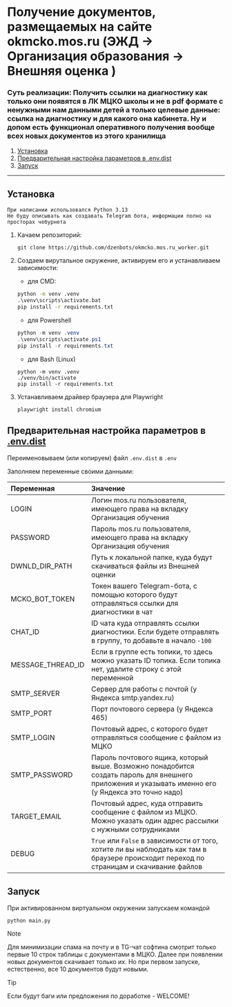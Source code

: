 # Получение документов, размещаемых на сайте okmcko.mos.ru (ЭЖД &rarr; Организация образования &rarr; Внешняя оценка )

### Суть реализации: Получить ссылки на диагностику как только они появятся в ЛК МЦКО школы и не в pdf формате с ненужными нам данными детей а только целевые данные: ссылка на диагностику и для какого она кабинета. Ну и допом есть функционал оперативного получения вообще всех новых документов из этого хранилища

1. [Установка](#установка)
2. [Предварительная настройка параметров в .env.dist](#предварительная-настройка) 
3. [Запуск](#запуск)

---

## Установка

    При написании использовался Python 3.13
    Не буду описывать как создавать Telegram бота, информации полно на просторах чебурнета

1. Качаем репозиторий:
    ```shell
    git clone https://github.com/dzenbots/okmcko.mos.ru_worker.git
    ```
2. Создаем вирутальное окружение, активируем его и устанавливаем зависимости:
    
    - для CMD:
    ```cmd
    python -m venv .venv
    .\venv\scripts\activate.bat
    pip install -r requirements.txt
    ```
    - для Powershell 
    ```powershell
    python -m venv .venv
    .\venv\scripts\activate.ps1
    pip install -r requirements.txt
    ```
    - для Bash (Linux) 
    ```shell
    python -m venv .venv
    ./venv/bin/activate
    pip install -r requirements.txt
    ```
   
3. Устанавливаем драйвер браузера для Playwright

    ```shell
    playwright install chromium
    ```
   
## Предварительная настройка параметров в [.env.dist](.env.dist)

Переименовываем (или копируем) файл `.env.dist` в `.env`

Заполняем переменные своими данными:

| Переменная        | Значение                                                                                                                                            |
|:------------------|:----------------------------------------------------------------------------------------------------------------------------------------------------|
| LOGIN             | Логин mos.ru пользователя, имеющего права на вкладку Организация обучения                                                                           | 
| PASSWORD          | Пароль mos.ru пользователя, имеющего права на вкладку Организация обучения                                                                          |
| DWNLD_DIR_PATH    | Путь к локальной папке, куда будут скачиваться файлы из Внешней оценки                                                                              |
| MCKO_BOT_TOKEN    | Токен вашего Telegram-бота, с помощью которого будут отправляться ссылки для диагностики в чат                                                      |
| CHAT_ID           | ID чата куда отправлять ссылки диагностики. Если будете отправлять в группу, то добавьте в начало `-100`                                            |
| MESSAGE_THREAD_ID | Если в группе есть топики, то здесь можно указать ID топика. Если топика нет, удалите строку с этой переменной                                      |
| SMTP_SERVER       | Сервер для работы с почтой (у Яндекса smtp.yandex.ru)                                                                                               |
| SMTP_PORT         | Порт почтового сервера (у Яндекса 465)                                                                                                              |
| SMTP_LOGIN        | Почтовый адрес, с которого будет отправляться сообщение с файлом из МЦКО                                                                            |
| SMTP_PASSWORD     | Пароль почтового ящика, который выше. Возможно понадобится создать пароль для внешнего приложения и указывать именно его (у Яндекса это точно надо) |
| TARGET_EMAIL      | Почтовый адрес, куда отправить сообщение с файлом из МЦКО. Можно указать один адрес рассылки с нужными сотрудниками                                 |
| DEBUG             | `True` или `False` в зависимости от того, хотите ли вы наблюдать как там в браузере происходит переход по страницам и скачивание файлов             |


## Запуск

При активированном виртуальном окружении запускаем командой

```shell
python main.py
```
> [!NOTE] 
> Для минимизации спама на почту и в TG-чат софтина смотрит только первые 10 строк таблицы с документами в МЦКО. Далее при появлении новых документов скачивает только их. Но при первом запуске, естественно, все 10 документов будут новыми.

> [!TIP]
> Если будут баги или предложения по доработке - WELCOME!

